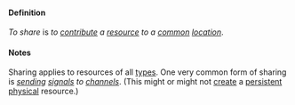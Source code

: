 #### Definition

*To share* is *to [contribute](https://github.com/gcassel/Modular-Organizing-Terminology/blob/master/terms/contribute.md) a [resource](https://github.com/gcassel/Modular-Organizing-Terminology/blob/master/terms/resource.md) to a [common](https://github.com/gcassel/Modular-Organizing-Terminology/blob/master/terms/common.md) [location](https://github.com/gcassel/Modular-Organizing-Terminology/blob/master/terms/location.md)*.

#### Notes

Sharing applies to resources of all [types](https://github.com/gcassel/Modular-Organizing-Terminology/blob/master/terms/type.md).  One very common form of sharing is *[sending](https://github.com/gcassel/Modular-Organizing-Terminology/blob/master/terms/send.md) [signals](https://github.com/gcassel/Modular-Organizing-Terminology/blob/master/terms/signal.md) to [channels](https://github.com/gcassel/Modular-Organizing-Terminology/blob/master/terms/channel.md)*.   (This might or might not [create](https://github.com/gcassel/Modular-Organizing-Terminology/blob/master/terms/create.md) a [persistent](https://github.com/gcassel/Modular-Organizing-Terminology/blob/master/terms/persist.md) [physical](https://github.com/gcassel/Modular-Organizing-Terminology/blob/master/terms/physical.md) resource.) 
